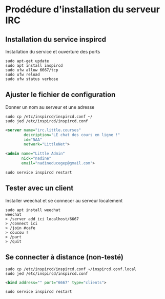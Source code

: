 # Prodédure d'installation du serveur IRC

## Installation du service inspircd

Installation du service et ouverture des ports

```
sudo apt-get update  
sudo apt install inspircd  
sudo ufw allow 6667/tcp 
sudo ufw reload 
sudo ufw status verbose 
```
## Ajuster le fichier de configuration

Donner un nom au serveur et une adresse

```
sudo cp /etc/inspircd/inspircd.conf ~/
sudo jed /etc/inspircd/inspircd.conf
```

```xml
<server name="irc.little.courses"
        description="LE chat des cours en ligne !"
        id="5AA"
        network="LittleNet">

<admin name="Little Admin"
       nick="nadine"
       email="nadineducegep@gmail.com">
```

```
sudo service inspircd restart
```


## Tester avec un client

Installer weechat et se connecer au serveur localement

```
sudo apt install weechat
weechat
> /server add ici localhost/6667
> /connect ici
> /join #cafe
> coucou !
> /part
> /quit
```

## Se connecter à distance (non-testé)


```
sudo cp /etc/inspircd/inspircd.conf ~/inspircd.conf.local
sudo jed /etc/inspircd/inspircd.conf
```

```xml
<bind address="" port="6667" type="clients">
```
```
sudo service inspircd restart
```

